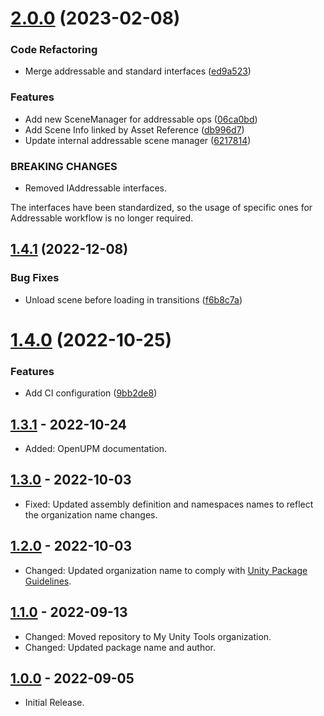 # [2.0.0](https://github.com/mygamedevtools/scene-loader/compare/1.4.1...2.0.0) (2023-02-08)


### Code Refactoring

* Merge addressable and standard interfaces ([ed9a523](https://github.com/mygamedevtools/scene-loader/commit/ed9a523c92b381c39fd946ab514d838990627da9))


### Features

* Add new SceneManager for addressable ops ([06ca0bd](https://github.com/mygamedevtools/scene-loader/commit/06ca0bd51fd4af4e2e8324d5e5feecc0e38618bc))
* Add Scene Info linked by Asset Reference ([db996d7](https://github.com/mygamedevtools/scene-loader/commit/db996d78b853a7125512e6b34c36451b2b01748d))
* Update internal addressable scene manager ([6217814](https://github.com/mygamedevtools/scene-loader/commit/62178144cc92cf55577db03095f5b92a0376757f))


### BREAKING CHANGES

* Removed IAddressable interfaces.

The interfaces have been standardized, so the usage of specific ones for Addressable workflow is no longer required.

## [1.4.1](https://github.com/mygamedevtools/scene-loader/compare/1.4.0...1.4.1) (2022-12-08)


### Bug Fixes

* Unload scene before loading in transitions ([f6b8c7a](https://github.com/mygamedevtools/scene-loader/commit/f6b8c7a7c06d980be709687dfb3de5cf2761adb0))

# [1.4.0](https://github.com/mygamedevtools/scene-loader/compare/1.3.1...1.4.0) (2022-10-25)


### Features

* Add CI configuration ([9bb2de8](https://github.com/mygamedevtools/scene-loader/commit/9bb2de8fa695337f08d6f70a5a3aeb4e772cac0f))

## [1.3.1] - 2022-10-24
- Added: OpenUPM documentation.

## [1.3.0] - 2022-10-03
- Fixed: Updated assembly definition and namespaces names to reflect the organization name changes.

## [1.2.0] - 2022-10-03
- Changed: Updated organization name to comply with [Unity Package Guidelines](https://unity.com/legal/terms-of-service/software/package-guidelines).

## [1.1.0] - 2022-09-13
- Changed: Moved repository to My Unity Tools organization.
- Changed: Updated package name and author.

## [1.0.0] - 2022-09-05
- Initial Release.

[1.3.1]: https://github.com/mygamedevtools/scene-loader/compare/1.3.0...1.3.1
[1.3.0]: https://github.com/mygamedevtools/scene-loader/compare/1.2.0...1.3.0
[1.2.0]: https://github.com/mygamedevtools/scene-loader/compare/1.1.0...1.2.0
[1.1.0]: https://github.com/mygamedevtools/scene-loader/compare/1.0.0...1.1.0
[1.0.0]: https://github.com/mygamedevtools/scene-loader/compare/f2b6582...1.0.0
